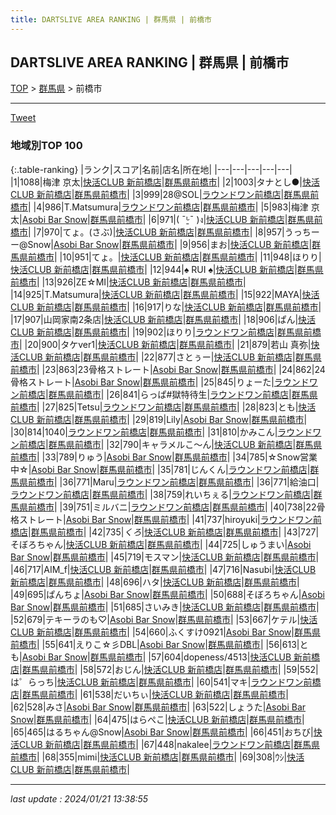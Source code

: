 ```yaml
---
title: DARTSLIVE AREA RANKING | 群馬県 | 前橋市
---
```

## DARTSLIVE AREA RANKING | 群馬県 | 前橋市

[TOP](/darts/rank/) > [群馬県](/darts/rank/群馬県/) > 前橋市

___

<a href="https://twitter.com/share?ref_src=twsrc%5Etfw" data-text="DARTSLIVE AREA RANKING | 群馬県前橋市" class="twitter-share-button" data-via="DARTSLIVE" data-hashtags="DARTSLIVE" data-related="DARTSLIVE" data-show-count="false">Tweet</a>

### 地域別TOP 100

{:.table-ranking}
|ランク|スコア|名前|店名|所在地|
|---|---|---|---|---|
|1|1088|梅津 京太|<a href="https://search.dartslive.com/jp/shop/bdf93e7c6c6eebf725d56fb0e5c39bac">快活CLUB 新前橋店</a>|<a href="/darts/rank/群馬県/前橋市">群馬県前橋市</a>|
|2|1003|タナとし●|<a href="https://search.dartslive.com/jp/shop/bdf93e7c6c6eebf725d56fb0e5c39bac">快活CLUB 新前橋店</a>|<a href="/darts/rank/群馬県/前橋市">群馬県前橋市</a>|
|3|999|28@SOL|<a href="https://search.dartslive.com/jp/shop/2ab6f74bd4f4f08c0d9b047a20a7ba1e">ラウンドワン前橋店</a>|<a href="/darts/rank/群馬県/前橋市">群馬県前橋市</a>|
|4|986|T.Matsumura|<a href="https://search.dartslive.com/jp/shop/2ab6f74bd4f4f08c0d9b047a20a7ba1e">ラウンドワン前橋店</a>|<a href="/darts/rank/群馬県/前橋市">群馬県前橋市</a>|
|5|983|梅津 京太|<a href="https://search.dartslive.com/jp/shop/f4de85827fa0b46b774c926eb736cb5a">Asobi Bar Snow</a>|<a href="/darts/rank/群馬県/前橋市">群馬県前橋市</a>|
|6|971|( ¯ᒡ̱¯ )ง|<a href="https://search.dartslive.com/jp/shop/bdf93e7c6c6eebf725d56fb0e5c39bac">快活CLUB 新前橋店</a>|<a href="/darts/rank/群馬県/前橋市">群馬県前橋市</a>|
|7|970|てょ。(さぶ)|<a href="https://search.dartslive.com/jp/shop/bdf93e7c6c6eebf725d56fb0e5c39bac">快活CLUB 新前橋店</a>|<a href="/darts/rank/群馬県/前橋市">群馬県前橋市</a>|
|8|957|うっちーー@Snow|<a href="https://search.dartslive.com/jp/shop/f4de85827fa0b46b774c926eb736cb5a">Asobi Bar Snow</a>|<a href="/darts/rank/群馬県/前橋市">群馬県前橋市</a>|
|9|956|まお|<a href="https://search.dartslive.com/jp/shop/bdf93e7c6c6eebf725d56fb0e5c39bac">快活CLUB 新前橋店</a>|<a href="/darts/rank/群馬県/前橋市">群馬県前橋市</a>|
|10|951|てょ。|<a href="https://search.dartslive.com/jp/shop/bdf93e7c6c6eebf725d56fb0e5c39bac">快活CLUB 新前橋店</a>|<a href="/darts/rank/群馬県/前橋市">群馬県前橋市</a>|
|11|948|ほりり|<a href="https://search.dartslive.com/jp/shop/bdf93e7c6c6eebf725d56fb0e5c39bac">快活CLUB 新前橋店</a>|<a href="/darts/rank/群馬県/前橋市">群馬県前橋市</a>|
|12|944|♠ RUI ♠|<a href="https://search.dartslive.com/jp/shop/bdf93e7c6c6eebf725d56fb0e5c39bac">快活CLUB 新前橋店</a>|<a href="/darts/rank/群馬県/前橋市">群馬県前橋市</a>|
|13|926|ZE☆MI|<a href="https://search.dartslive.com/jp/shop/bdf93e7c6c6eebf725d56fb0e5c39bac">快活CLUB 新前橋店</a>|<a href="/darts/rank/群馬県/前橋市">群馬県前橋市</a>|
|14|925|T.Matsumura|<a href="https://search.dartslive.com/jp/shop/bdf93e7c6c6eebf725d56fb0e5c39bac">快活CLUB 新前橋店</a>|<a href="/darts/rank/群馬県/前橋市">群馬県前橋市</a>|
|15|922|MAYA|<a href="https://search.dartslive.com/jp/shop/bdf93e7c6c6eebf725d56fb0e5c39bac">快活CLUB 新前橋店</a>|<a href="/darts/rank/群馬県/前橋市">群馬県前橋市</a>|
|16|917|りな|<a href="https://search.dartslive.com/jp/shop/bdf93e7c6c6eebf725d56fb0e5c39bac">快活CLUB 新前橋店</a>|<a href="/darts/rank/群馬県/前橋市">群馬県前橋市</a>|
|17|907|山岡家南2条店|<a href="https://search.dartslive.com/jp/shop/bdf93e7c6c6eebf725d56fb0e5c39bac">快活CLUB 新前橋店</a>|<a href="/darts/rank/群馬県/前橋市">群馬県前橋市</a>|
|18|906|ぱん|<a href="https://search.dartslive.com/jp/shop/bdf93e7c6c6eebf725d56fb0e5c39bac">快活CLUB 新前橋店</a>|<a href="/darts/rank/群馬県/前橋市">群馬県前橋市</a>|
|19|902|ほりり|<a href="https://search.dartslive.com/jp/shop/2ab6f74bd4f4f08c0d9b047a20a7ba1e">ラウンドワン前橋店</a>|<a href="/darts/rank/群馬県/前橋市">群馬県前橋市</a>|
|20|900|タケver1|<a href="https://search.dartslive.com/jp/shop/bdf93e7c6c6eebf725d56fb0e5c39bac">快活CLUB 新前橋店</a>|<a href="/darts/rank/群馬県/前橋市">群馬県前橋市</a>|
|21|879|若山 真弥|<a href="https://search.dartslive.com/jp/shop/bdf93e7c6c6eebf725d56fb0e5c39bac">快活CLUB 新前橋店</a>|<a href="/darts/rank/群馬県/前橋市">群馬県前橋市</a>|
|22|877|さとぅー|<a href="https://search.dartslive.com/jp/shop/bdf93e7c6c6eebf725d56fb0e5c39bac">快活CLUB 新前橋店</a>|<a href="/darts/rank/群馬県/前橋市">群馬県前橋市</a>|
|23|863|23骨格ストレート|<a href="https://search.dartslive.com/jp/shop/f4de85827fa0b46b774c926eb736cb5a">Asobi Bar Snow</a>|<a href="/darts/rank/群馬県/前橋市">群馬県前橋市</a>|
|24|862|24骨格ストレート|<a href="https://search.dartslive.com/jp/shop/f4de85827fa0b46b774c926eb736cb5a">Asobi Bar Snow</a>|<a href="/darts/rank/群馬県/前橋市">群馬県前橋市</a>|
|25|845|りょーた|<a href="https://search.dartslive.com/jp/shop/2ab6f74bd4f4f08c0d9b047a20a7ba1e">ラウンドワン前橋店</a>|<a href="/darts/rank/群馬県/前橋市">群馬県前橋市</a>|
|26|841|らっぱ#獄特待生|<a href="https://search.dartslive.com/jp/shop/2ab6f74bd4f4f08c0d9b047a20a7ba1e">ラウンドワン前橋店</a>|<a href="/darts/rank/群馬県/前橋市">群馬県前橋市</a>|
|27|825|Tetsu|<a href="https://search.dartslive.com/jp/shop/2ab6f74bd4f4f08c0d9b047a20a7ba1e">ラウンドワン前橋店</a>|<a href="/darts/rank/群馬県/前橋市">群馬県前橋市</a>|
|28|823|とも|<a href="https://search.dartslive.com/jp/shop/bdf93e7c6c6eebf725d56fb0e5c39bac">快活CLUB 新前橋店</a>|<a href="/darts/rank/群馬県/前橋市">群馬県前橋市</a>|
|29|819|Lily|<a href="https://search.dartslive.com/jp/shop/f4de85827fa0b46b774c926eb736cb5a">Asobi Bar Snow</a>|<a href="/darts/rank/群馬県/前橋市">群馬県前橋市</a>|
|30|814|1040|<a href="https://search.dartslive.com/jp/shop/2ab6f74bd4f4f08c0d9b047a20a7ba1e">ラウンドワン前橋店</a>|<a href="/darts/rank/群馬県/前橋市">群馬県前橋市</a>|
|31|810|かみこん|<a href="https://search.dartslive.com/jp/shop/2ab6f74bd4f4f08c0d9b047a20a7ba1e">ラウンドワン前橋店</a>|<a href="/darts/rank/群馬県/前橋市">群馬県前橋市</a>|
|32|790|キャラメルこ〜ん|<a href="https://search.dartslive.com/jp/shop/bdf93e7c6c6eebf725d56fb0e5c39bac">快活CLUB 新前橋店</a>|<a href="/darts/rank/群馬県/前橋市">群馬県前橋市</a>|
|33|789|りゅう|<a href="https://search.dartslive.com/jp/shop/f4de85827fa0b46b774c926eb736cb5a">Asobi Bar Snow</a>|<a href="/darts/rank/群馬県/前橋市">群馬県前橋市</a>|
|34|785|☆Snow営業中☆|<a href="https://search.dartslive.com/jp/shop/f4de85827fa0b46b774c926eb736cb5a">Asobi Bar Snow</a>|<a href="/darts/rank/群馬県/前橋市">群馬県前橋市</a>|
|35|781|じんくん|<a href="https://search.dartslive.com/jp/shop/2ab6f74bd4f4f08c0d9b047a20a7ba1e">ラウンドワン前橋店</a>|<a href="/darts/rank/群馬県/前橋市">群馬県前橋市</a>|
|36|771|Maru|<a href="https://search.dartslive.com/jp/shop/2ab6f74bd4f4f08c0d9b047a20a7ba1e">ラウンドワン前橋店</a>|<a href="/darts/rank/群馬県/前橋市">群馬県前橋市</a>|
|36|771|給油口|<a href="https://search.dartslive.com/jp/shop/2ab6f74bd4f4f08c0d9b047a20a7ba1e">ラウンドワン前橋店</a>|<a href="/darts/rank/群馬県/前橋市">群馬県前橋市</a>|
|38|759|れいちぇる|<a href="https://search.dartslive.com/jp/shop/2ab6f74bd4f4f08c0d9b047a20a7ba1e">ラウンドワン前橋店</a>|<a href="/darts/rank/群馬県/前橋市">群馬県前橋市</a>|
|39|751|ミルバニ|<a href="https://search.dartslive.com/jp/shop/2ab6f74bd4f4f08c0d9b047a20a7ba1e">ラウンドワン前橋店</a>|<a href="/darts/rank/群馬県/前橋市">群馬県前橋市</a>|
|40|738|22骨格ストレート|<a href="https://search.dartslive.com/jp/shop/f4de85827fa0b46b774c926eb736cb5a">Asobi Bar Snow</a>|<a href="/darts/rank/群馬県/前橋市">群馬県前橋市</a>|
|41|737|hiroyuki|<a href="https://search.dartslive.com/jp/shop/2ab6f74bd4f4f08c0d9b047a20a7ba1e">ラウンドワン前橋店</a>|<a href="/darts/rank/群馬県/前橋市">群馬県前橋市</a>|
|42|735|*くろ*|<a href="https://search.dartslive.com/jp/shop/bdf93e7c6c6eebf725d56fb0e5c39bac">快活CLUB 新前橋店</a>|<a href="/darts/rank/群馬県/前橋市">群馬県前橋市</a>|
|43|727|そぼろちゃん|<a href="https://search.dartslive.com/jp/shop/bdf93e7c6c6eebf725d56fb0e5c39bac">快活CLUB 新前橋店</a>|<a href="/darts/rank/群馬県/前橋市">群馬県前橋市</a>|
|44|725|しゅうまい|<a href="https://search.dartslive.com/jp/shop/f4de85827fa0b46b774c926eb736cb5a">Asobi Bar Snow</a>|<a href="/darts/rank/群馬県/前橋市">群馬県前橋市</a>|
|45|719|モスマン|<a href="https://search.dartslive.com/jp/shop/bdf93e7c6c6eebf725d56fb0e5c39bac">快活CLUB 新前橋店</a>|<a href="/darts/rank/群馬県/前橋市">群馬県前橋市</a>|
|46|717|AIM_f|<a href="https://search.dartslive.com/jp/shop/bdf93e7c6c6eebf725d56fb0e5c39bac">快活CLUB 新前橋店</a>|<a href="/darts/rank/群馬県/前橋市">群馬県前橋市</a>|
|47|716|Nasubi|<a href="https://search.dartslive.com/jp/shop/bdf93e7c6c6eebf725d56fb0e5c39bac">快活CLUB 新前橋店</a>|<a href="/darts/rank/群馬県/前橋市">群馬県前橋市</a>|
|48|696|ハタ|<a href="https://search.dartslive.com/jp/shop/bdf93e7c6c6eebf725d56fb0e5c39bac">快活CLUB 新前橋店</a>|<a href="/darts/rank/群馬県/前橋市">群馬県前橋市</a>|
|49|695|ぱんちょ|<a href="https://search.dartslive.com/jp/shop/f4de85827fa0b46b774c926eb736cb5a">Asobi Bar Snow</a>|<a href="/darts/rank/群馬県/前橋市">群馬県前橋市</a>|
|50|688|そぼろちゃん|<a href="https://search.dartslive.com/jp/shop/f4de85827fa0b46b774c926eb736cb5a">Asobi Bar Snow</a>|<a href="/darts/rank/群馬県/前橋市">群馬県前橋市</a>|
|51|685|さいみき|<a href="https://search.dartslive.com/jp/shop/bdf93e7c6c6eebf725d56fb0e5c39bac">快活CLUB 新前橋店</a>|<a href="/darts/rank/群馬県/前橋市">群馬県前橋市</a>|
|52|679|テキーラのも♡|<a href="https://search.dartslive.com/jp/shop/f4de85827fa0b46b774c926eb736cb5a">Asobi Bar Snow</a>|<a href="/darts/rank/群馬県/前橋市">群馬県前橋市</a>|
|53|667|ケテル|<a href="https://search.dartslive.com/jp/shop/bdf93e7c6c6eebf725d56fb0e5c39bac">快活CLUB 新前橋店</a>|<a href="/darts/rank/群馬県/前橋市">群馬県前橋市</a>|
|54|660|ふくすけ0921|<a href="https://search.dartslive.com/jp/shop/f4de85827fa0b46b774c926eb736cb5a">Asobi Bar Snow</a>|<a href="/darts/rank/群馬県/前橋市">群馬県前橋市</a>|
|55|641|えりこ☆彡DBL|<a href="https://search.dartslive.com/jp/shop/f4de85827fa0b46b774c926eb736cb5a">Asobi Bar Snow</a>|<a href="/darts/rank/群馬県/前橋市">群馬県前橋市</a>|
|56|613|とも|<a href="https://search.dartslive.com/jp/shop/f4de85827fa0b46b774c926eb736cb5a">Asobi Bar Snow</a>|<a href="/darts/rank/群馬県/前橋市">群馬県前橋市</a>|
|57|604|dopeness/4513|<a href="https://search.dartslive.com/jp/shop/bdf93e7c6c6eebf725d56fb0e5c39bac">快活CLUB 新前橋店</a>|<a href="/darts/rank/群馬県/前橋市">群馬県前橋市</a>|
|58|572|おじん|<a href="https://search.dartslive.com/jp/shop/bdf93e7c6c6eebf725d56fb0e5c39bac">快活CLUB 新前橋店</a>|<a href="/darts/rank/群馬県/前橋市">群馬県前橋市</a>|
|59|552|は゜らっち|<a href="https://search.dartslive.com/jp/shop/bdf93e7c6c6eebf725d56fb0e5c39bac">快活CLUB 新前橋店</a>|<a href="/darts/rank/群馬県/前橋市">群馬県前橋市</a>|
|60|541|マキ|<a href="https://search.dartslive.com/jp/shop/2ab6f74bd4f4f08c0d9b047a20a7ba1e">ラウンドワン前橋店</a>|<a href="/darts/rank/群馬県/前橋市">群馬県前橋市</a>|
|61|538|だいちぃ|<a href="https://search.dartslive.com/jp/shop/bdf93e7c6c6eebf725d56fb0e5c39bac">快活CLUB 新前橋店</a>|<a href="/darts/rank/群馬県/前橋市">群馬県前橋市</a>|
|62|528|みさ|<a href="https://search.dartslive.com/jp/shop/f4de85827fa0b46b774c926eb736cb5a">Asobi Bar Snow</a>|<a href="/darts/rank/群馬県/前橋市">群馬県前橋市</a>|
|63|522|しょうた|<a href="https://search.dartslive.com/jp/shop/f4de85827fa0b46b774c926eb736cb5a">Asobi Bar Snow</a>|<a href="/darts/rank/群馬県/前橋市">群馬県前橋市</a>|
|64|475|はらぺこ|<a href="https://search.dartslive.com/jp/shop/bdf93e7c6c6eebf725d56fb0e5c39bac">快活CLUB 新前橋店</a>|<a href="/darts/rank/群馬県/前橋市">群馬県前橋市</a>|
|65|465|はるちゃん@Snow|<a href="https://search.dartslive.com/jp/shop/f4de85827fa0b46b774c926eb736cb5a">Asobi Bar Snow</a>|<a href="/darts/rank/群馬県/前橋市">群馬県前橋市</a>|
|66|451|おちび|<a href="https://search.dartslive.com/jp/shop/bdf93e7c6c6eebf725d56fb0e5c39bac">快活CLUB 新前橋店</a>|<a href="/darts/rank/群馬県/前橋市">群馬県前橋市</a>|
|67|448|nakalee|<a href="https://search.dartslive.com/jp/shop/2ab6f74bd4f4f08c0d9b047a20a7ba1e">ラウンドワン前橋店</a>|<a href="/darts/rank/群馬県/前橋市">群馬県前橋市</a>|
|68|355|mimi|<a href="https://search.dartslive.com/jp/shop/bdf93e7c6c6eebf725d56fb0e5c39bac">快活CLUB 新前橋店</a>|<a href="/darts/rank/群馬県/前橋市">群馬県前橋市</a>|
|69|308|ｳｼ|<a href="https://search.dartslive.com/jp/shop/bdf93e7c6c6eebf725d56fb0e5c39bac">快活CLUB 新前橋店</a>|<a href="/darts/rank/群馬県/前橋市">群馬県前橋市</a>|



___

_last update : 2024/01/21 13:38:55_


<script src="https://cdnjs.cloudflare.com/ajax/libs/jquery/3.6.1/jquery.min.js" integrity="sha512-aVKKRRi/Q/YV+4mjoKBsE4x3H+BkegoM/em46NNlCqNTmUYADjBbeNefNxYV7giUp0VxICtqdrbqU7iVaeZNXA==" crossorigin="anonymous" referrerpolicy="no-referrer"></script>
<script src="https://cdnjs.cloudflare.com/ajax/libs/jquery.tablesorter/2.31.3/js/jquery.tablesorter.min.js" integrity="sha512-qzgd5cYSZcosqpzpn7zF2ZId8f/8CHmFKZ8j7mU4OUXTNRd5g+ZHBPsgKEwoqxCtdQvExE5LprwwPAgoicguNg==" crossorigin="anonymous" referrerpolicy="no-referrer"></script>
<link rel="stylesheet" href="https://cdnjs.cloudflare.com/ajax/libs/jquery.tablesorter/2.31.3/css/theme.default.min.css" integrity="sha512-wghhOJkjQX0Lh3NSWvNKeZ0ZpNn+SPVXX1Qyc9OCaogADktxrBiBdKGDoqVUOyhStvMBmJQ8ZdMHiR3wuEq8+w==" crossorigin="anonymous" referrerpolicy="no-referrer" />
<script>
$(function() {
    $(".table-ranking").tablesorter({sortList:[[0, 0]]});
});
</script>

<script async src="https://platform.twitter.com/widgets.js" charset="utf-8"></script>